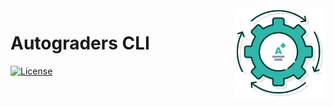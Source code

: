 <img src="https://raw.githubusercontent.com/Autograders/logo/master/logo/full.png" width="145px" align="right" />

# Autograders CLI

[![License](https://img.shields.io/github/license/autograders/cli)](https://github.com/Autograders/cli/blob/master/LICENSE)
